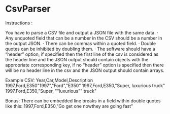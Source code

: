 # CsvParser
Instructions :

You have to parse a CSV file and output a JSON file with the same data.
·  Any unquoted field that can be a number in the CSV should be a number in the output JSON.
·  There can be commas within a quoted field.
·  Double quotes can be inhibited by doubling them.
·  The software should have a “header” option, if specified then the first line of the csv is considered as the header line and the JSON output should contain objects with the appropriate corresponding key, if no “header” option is specified then there will be no header line in the csv and the JSON output should contain arrays.

Example CSV:
Year,Car,Model,Description
1997,Ford,E350"1997","Ford","E350"
1997,Ford,E350,"Super,
luxurious truck"
1997,Ford,E350,"Super,
""luxurious"" truck"


Bonus: There can be embedded line breaks in a field within double quotes like this:
1997,Ford,E350,"Go get
one nowthey are going
fast"
